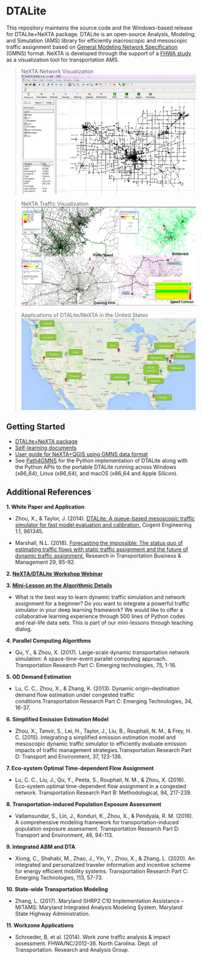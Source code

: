 # DTALite

This repository maintains the source code and the Windows-based release for DTALite+NeXTA package. DTALite is an open-source Analysis, Modeling, and Simulation (AMS) library for efficiently macroscopic and mesoscopic traffic assignment based on [General Modeling Network Specification](https://github.com/zephyr-data-specs/GMNS) (GMNS) format. NeXTA is developed through the support of a [FHWA study](https://www.fhwa.dot.gov/publications/research/operations/13036/004.cfm) as a visualization tool for transportation AMS.

> NeXTA Network Visualization
![NeXTA Network Visualization](docs/media/nexta_network.png)

> NeXTA Traffic Visualization
![NeXTA Traffic Visualization](docs/media/nexta_traffic-visualization.png)

> Applications of DTALite/NeXTA in the United States
![Applications of DTALite/NeXTA in the United States](docs/media/dtalite_applications.png)

## Getting Started

- [DTALite+NeXTA package](release/)
- [Self-learning documents](docs/self_learning)
- [User guide for NeXTA+QGIS using GMNS data format](docs/user_guide/1_QGIS_NEXTA_visualization_4_GMNS.md)
- See [Path4GMNS](https://github.com/jdlph/Path4GMNS) for the Python implementation of DTALite along with the Python APIs to the portable DTALite running across Windows (x86_64), Linux (x86_64), and macOS (x86_64 and Apple Silicon).

## Additional References

**1. White Paper and Application**

- Zhou, X., & Taylor, J. (2014). [DTALite: A queue-based mesoscopic traffic
simulator for fast model evaluation and
calibration.](https://www.tandfonline.com/doi/full/10.1080/23311916.2014.961345)
Cogent Engineering 1.1, 961345.

- Marshall, N.L. (2018). [Forecasting the impossible: The status quo of estimating
traffic flows with static traffic assignment and the future of dynamic traffic
assignment.](https://www.sciencedirect.com/science/article/pii/S2210539517301232)
Research in Transportation Business & Management 29, 85-92.

**2. [NeXTA/DTALite Workshop Webinar](https://www.youtube.com/channel/UCUHlqojCQ4f7VvqroUhbaFA)**

**3. [Mini-Lesson on the Algorithmic Details](https://youtu.be/rorZAhNNOf0)**

- What is the best way to learn dynamic traffic simulation and network assignment
for a beginner? Do you want to integrate a powerful traffic simulator in your deep
learning framework? We would like to offer a collaborative learning experience
through 500 lines of Python codes and real-life data sets. This is part of our
mini-lessons through teaching dialog.

**4. Parallel Computing Algorithms**

- Qu, Y., & Zhou, X. (2017). Large-scale dynamic transportation network simulation:
A space-time-event parallel computing approach. Transportation Research Part C:
Emerging technologies, 75, 1-16.

**5. OD Demand Estimation**

- Lu, C. C., Zhou, X., & Zhang, K. (2013). Dynamic origin–destination demand flow
estimation under congested traffic conditions.Transportation Research Part C:
Emerging Technologies, 34, 16-37.

**6. Simplified Emission Estimation Model**

- Zhou, X., Tanvir, S., Lei, H., Taylor, J., Liu, B., Rouphail, N. M., & Frey, H. C. (2015). Integrating a simplified emission estimation model and mesoscopic dynamic traffic simulator to efficiently evaluate emission impacts of traffic management strategies.Transportation Research Part D: Transport and Environment, 37, 123-136.

**7. Eco-system Optimal Time-dependent Flow Assignment**

- Lu, C. C., Liu, J., Qu, Y., Peeta, S., Rouphail, N. M., & Zhou, X. (2016). Eco-system optimal time-dependent flow assignment in a congested network. Transportation Research Part B: Methodological, 94, 217-239.

**8. Transportation-induced Population Exposure Assessment**

- Vallamsundar, S., Lin, J., Konduri, K., Zhou, X., & Pendyala, R. M. (2016). A
comprehensive modeling framework for transportation-induced population exposure
assessment. Transportation Research Part D: Transport and Environment, 46, 94-113.

**9. Integrated ABM and DTA**

- Xiong, C., Shahabi, M., Zhao, J., Yin, Y., Zhou, X., & Zhang, L. (2020). An
integrated and personalized traveler information and incentive scheme for energy
efficient mobility systems. Transportation Research Part C: Emerging Technologies,
113, 57-73.

**10. State-wide Transportation Modeling**

- Zhang, L. (2017). Maryland SHRP2 C10 Implementation Assistance – MITAMS: Maryland
Integrated Analysis Modeling System, Maryland State Highway Administration.

**11. Workzone Applications**

- Schroeder, B, et al. (2014). Work zone traffic analysis & impact assessment. FHWA/NC/2012-36.
North Carolina. Dept. of Transportation. Research and Analysis Group.